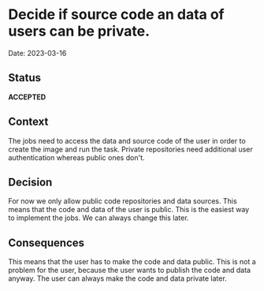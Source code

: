 # Decide if source code an data of users can be private.

Date: 2023-03-16

## Status
__ACCEPTED__

## Context

The jobs need to access the data and source code of the user in order to create the image and run the task. Private repositories need additional user authentication whereas public ones don't.

## Decision

For now we only allow public code repositories and data sources. This means that the code and data of the user is public. This is the easiest way to implement the jobs. We can always change this later.

## Consequences

This means that the user has to make the code and data public. This is not a problem for the user, because the user wants to publish the code and data anyway. The user can always make the code and data private later.